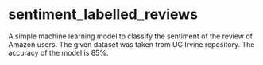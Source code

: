# sentiment_labelled_reviews
A simple machine learning model to classify the sentiment of the review of Amazon users. The given dataset was taken from UC Irvine repository. The accuracy of the model is 85%.
